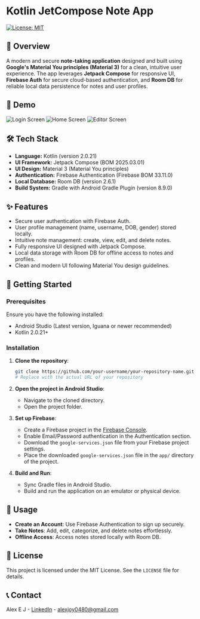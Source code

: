 # Kotlin JetCompose Note App
[![License: MIT](https://img.shields.io/badge/License-MIT-yellow.svg)](https://opensource.org/licenses/MIT)

## 📖 Overview
A modern and secure **note-taking application** designed and built using **Google's Material You principles (Material 3)** for a clean, intuitive user experience. The app leverages **Jetpack Compose** for responsive UI, **Firebase Auth** for secure cloud-based authentication, and **Room DB** for reliable local data persistence for notes and user profiles.

## 🎥 Demo

![Login Screen](screenshots/Login.jpg)
![Home Screen](screenshots/Home.jpg)
![Editor Screen](screenshots/Editor.jpg)

## 🛠️ Tech Stack
- **Language:** Kotlin (version 2.0.21)
- **UI Framework:** Jetpack Compose (BOM 2025.03.01)
- **UI Design:** Material 3 (Material You principles)
- **Authentication:** Firebase Authentication (Firebase BOM 33.11.0)
- **Local Database:** Room DB (version 2.6.1)
- **Build System:** Gradle with Android Gradle Plugin (version 8.9.0)

## ✨ Features
- Secure user authentication with Firebase Auth.
- User profile management (name, username, DOB, gender) stored locally.
- Intuitive note management: create, view, edit, and delete notes.
- Fully responsive UI designed with Jetpack Compose.
- Local data storage with Room DB for offline access to notes and profiles.
- Clean and modern UI following Material You design guidelines.

## 🚀 Getting Started

### Prerequisites
Ensure you have the following installed:
- Android Studio (Latest version, Iguana or newer recommended)
- Kotlin 2.0.21+

### Installation
1. **Clone the repository**:
   ```bash
   git clone https://github.com/your-username/your-repository-name.git 
   # Replace with the actual URL of your repository
   ```
2. **Open the project in Android Studio**:
   - Navigate to the cloned directory.
   - Open the project folder.

3. **Set up Firebase**:
   - Create a Firebase project in the [Firebase Console](https://console.firebase.google.com/).
   - Enable Email/Password authentication in the Authentication section.
   - Download the `google-services.json` file from your Firebase project settings.
   - Place the downloaded `google-services.json` file in the `app/` directory of the project.

4. **Build and Run**:
   - Sync Gradle files in Android Studio.
   - Build and run the application on an emulator or physical device.

## 🏃 Usage
- **Create an Account**: Use Firebase Authentication to sign up securely.
- **Take Notes**: Add, edit, categorize, and delete notes effortlessly.
- **Offline Access**: Access notes stored locally with Room DB.

## 📄 License
This project is licensed under the MIT License. See the `LICENSE` file for details.

## 📞 Contact
Alex E J - [LinkedIn](https://www.linkedin.com/in/alexjoy89) - alexjoy0480@gmail.com
